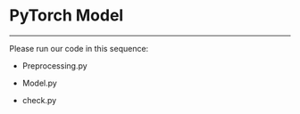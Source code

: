 # PyTorch Model

---

Please run our code in this sequence:

* Preprocessing.py

* Model.py

* check.py
